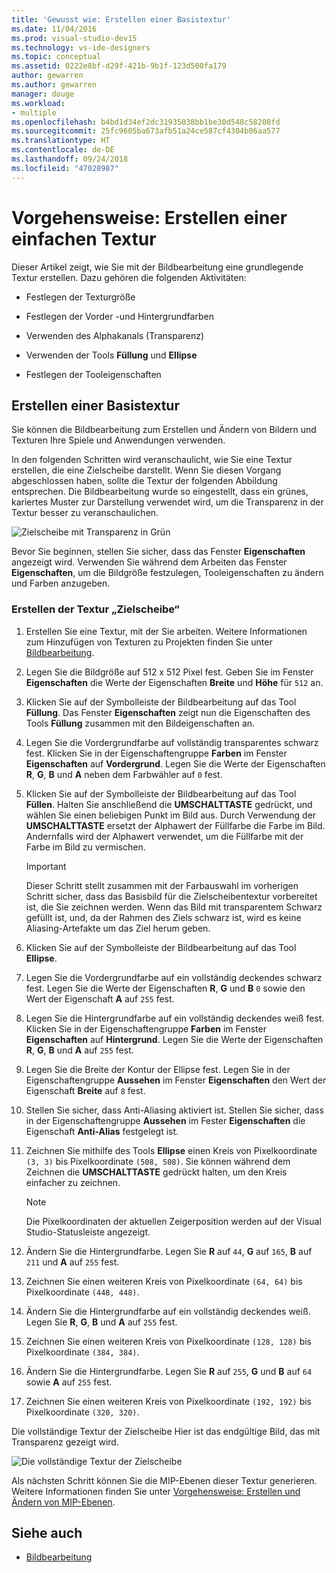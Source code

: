 ```yaml
---
title: 'Gewusst wie: Erstellen einer Basistextur'
ms.date: 11/04/2016
ms.prod: visual-studio-dev15
ms.technology: vs-ide-designers
ms.topic: conceptual
ms.assetid: 0222e8bf-d29f-421b-9b1f-123d500fa179
author: gewarren
ms.author: gewarren
manager: douge
ms.workload:
- multiple
ms.openlocfilehash: b4bd1d34ef2dc31935038bb1be30d548c58208fd
ms.sourcegitcommit: 25fc9605ba673afb51a24ce587cf4304b06aa577
ms.translationtype: HT
ms.contentlocale: de-DE
ms.lasthandoff: 09/24/2018
ms.locfileid: "47028987"
---
```

# <a name="how-to-create-a-basic-texture"></a>Vorgehensweise: Erstellen einer einfachen Textur

Dieser Artikel zeigt, wie Sie mit der Bildbearbeitung eine grundlegende Textur erstellen. Dazu gehören die folgenden Aktivitäten:

- Festlegen der Texturgröße

- Festlegen der Vorder -und Hintergrundfarben

- Verwenden des Alphakanals (Transparenz)

- Verwenden der Tools **Füllung** und **Ellipse**

- Festlegen der Tooleigenschaften

## <a name="create-a-basic-texture"></a>Erstellen einer Basistextur

Sie können die Bildbearbeitung zum Erstellen und Ändern von Bildern und Texturen Ihre Spiele und Anwendungen verwenden.

In den folgenden Schritten wird veranschaulicht, wie Sie eine Textur erstellen, die eine Zielscheibe darstellt. Wenn Sie diesen Vorgang abgeschlossen haben, sollte die Textur der folgenden Abbildung entsprechen. Die Bildbearbeitung wurde so eingestellt, dass ein grünes, kariertes Muster zur Darstellung verwendet wird, um die Transparenz in der Textur besser zu veranschaulichen.

![Zielscheibe mit Transparenz in Grün](../designers/media/digit-bullseye-texture-in-editor.png)

Bevor Sie beginnen, stellen Sie sicher, dass das Fenster **Eigenschaften** angezeigt wird. Verwenden Sie während dem Arbeiten das Fenster **Eigenschaften**, um die Bildgröße festzulegen, Tooleigenschaften zu ändern und Farben anzugeben.

### <a name="create-a-bullseye-target-texture"></a>Erstellen der Textur „Zielscheibe“

1. Erstellen Sie eine Textur, mit der Sie arbeiten. Weitere Informationen zum Hinzufügen von Texturen zu Projekten finden Sie unter [Bildbearbeitung](../designers/image-editor.md#get-started).

2. Legen Sie die Bildgröße auf 512 x 512 Pixel fest. Geben Sie im Fenster **Eigenschaften** die Werte der Eigenschaften **Breite** und **Höhe** für `512` an.

3. Klicken Sie auf der Symbolleiste der Bildbearbeitung auf das Tool **Füllung**. Das Fenster **Eigenschaften** zeigt nun die Eigenschaften des Tools **Füllung** zusammen mit den Bildeigenschaften an.

4. Legen Sie die Vordergrundfarbe auf vollständig transparentes schwarz fest. Klicken Sie in der Eigenschaftengruppe **Farben** im Fenster **Eigenschaften** auf **Vordergrund**. Legen Sie die Werte der Eigenschaften **R**, **G**, **B** und **A** neben dem Farbwähler auf `0` fest.

5. Klicken Sie auf der Symbolleiste der Bildbearbeitung auf das Tool **Füllen**. Halten Sie anschließend die **UMSCHALTTASTE** gedrückt, und wählen Sie einen beliebigen Punkt im Bild aus. Durch Verwendung der **UMSCHALTTASTE** ersetzt der Alphawert der Füllfarbe die Farbe im Bild. Andernfalls wird der Alphawert verwendet, um die Füllfarbe mit der Farbe im Bild zu vermischen.

    > [!IMPORTANT]
    > Dieser Schritt stellt zusammen mit der Farbauswahl im vorherigen Schritt sicher, dass das Basisbild für die Zielscheibentextur vorbereitet ist, die Sie zeichnen werden. Wenn das Bild mit transparentem Schwarz gefüllt ist, und, da der Rahmen des Ziels schwarz ist, wird es keine Aliasing-Artefakte um das Ziel herum geben.

6. Klicken Sie auf der Symbolleiste der Bildbearbeitung auf das Tool **Ellipse**.

7. Legen Sie die Vordergrundfarbe auf ein vollständig deckendes schwarz fest. Legen Sie die Werte der Eigenschaften **R**, **G** und **B** `0` sowie den Wert der Eigenschaft **A** auf `255` fest.

8. Legen Sie die Hintergrundfarbe auf ein vollständig deckendes weiß fest. Klicken Sie in der Eigenschaftengruppe **Farben** im Fenster **Eigenschaften** auf **Hintergrund**. Legen Sie die Werte der Eigenschaften **R**, **G**, **B** und **A** auf `255` fest.

9. Legen Sie die Breite der Kontur der Ellipse fest. Legen Sie in der Eigenschaftengruppe **Aussehen** im Fenster **Eigenschaften** den Wert der Eigenschaft **Breite** auf `8` fest.

10. Stellen Sie sicher, dass Anti-Aliasing aktiviert ist. Stellen Sie sicher, dass in der Eigenschaftengruppe **Aussehen** im Fester **Eigenschaften** die Eigenschaft **Anti-Alias** festgelegt ist.

11. Zeichnen Sie mithilfe des Tools **Ellipse** einen Kreis von Pixelkoordinate `(3, 3)` bis Pixelkoordinate `(508, 508)`. Sie können während dem Zeichnen die **UMSCHALTTASTE** gedrückt halten, um den Kreis einfacher zu zeichnen.

    > [!NOTE]
    > Die Pixelkoordinaten der aktuellen Zeigerposition werden auf der Visual Studio-Statusleiste angezeigt.

12. Ändern Sie die Hintergrundfarbe. Legen Sie **R** auf `44`, **G** auf `165`, **B** auf `211` und **A** auf `255` fest.

13. Zeichnen Sie einen weiteren Kreis von Pixelkoordinate `(64, 64)` bis Pixelkoordinate `(448, 448)`.

14. Ändern Sie die Hintergrundfarbe auf ein vollständig deckendes weiß. Legen Sie **R**, **G**, **B** und **A** auf `255` fest.

15. Zeichnen Sie einen weiteren Kreis von Pixelkoordinate `(128, 128)` bis Pixelkoordinate `(384, 384)`.

16. Ändern Sie die Hintergrundfarbe. Legen Sie **R** auf `255`, **G** und **B** auf `64` sowie **A** auf `255` fest.

17. Zeichnen Sie einen weiteren Kreis von Pixelkoordinate `(192, 192)` bis Pixelkoordinate `(320, 320)`.

Die vollständige Textur der Zielscheibe Hier ist das endgültige Bild, das mit Transparenz gezeigt wird.

![Die vollständige Textur der Zielscheibe](../designers/media/gfx_image_demo_bullseye.png)

Als nächsten Schritt können Sie die MIP-Ebenen dieser Textur generieren. Weitere Informationen finden Sie unter [Vorgehensweise: Erstellen und Ändern von MIP-Ebenen](../designers/how-to-create-and-modify-mip-levels.md).

## <a name="see-also"></a>Siehe auch

- [Bildbearbeitung](../designers/image-editor.md)